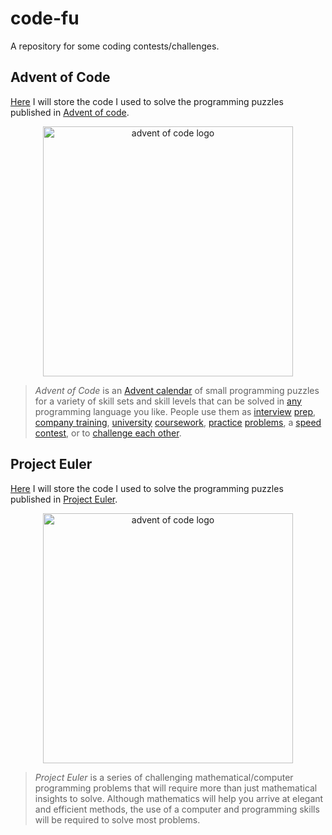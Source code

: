 # code-fu

A repository for some coding contests/challenges.

## Advent of Code

[Here](./advent-of-code) I will store the code I used to solve the programming puzzles published in [Advent of code](https://adventofcode.com).

<p align="center">
  <img width="400" alt="advent of code logo" src="./advent-of-code.png">
</p>

> _Advent of Code_ is an [Advent calendar](https://en.wikipedia.org/wiki/Advent_calendar) of small programming puzzles for a variety of skill sets and skill levels that can be solved in [any](https://github.com/search?q=advent+of+code) programming language you like. People use them as [interview](https://y3l2n.com/2018/05/09/interview-prep-advent-of-code/) [prep](https://twitter.com/dznqbit/status/1037607793144938497), [company training](https://twitter.com/pgoultiaev/status/950805811583963137), [university](https://gitlab.com/imhoffman/fa19b4-mat3006/wikis/home) [coursework](https://gribblelab.org/teaching/scicomp2021/index.html), [practice](https://twitter.com/mrdanielklein/status/936267621468483584) [problems](https://comp215.blogs.rice.edu/), a [speed contest](https://adventofcode.com/2022/leaderboard), or to [challenge each other](https://www.reddit.com/r/adventofcode/search?q=flair%3Aupping&restrict_sr=on).


## Project Euler 

[Here](./project-euler) I will store the code I used to solve the programming puzzles published in [Project Euler](https://projecteuler.net).

<p align="center">
  <img width="400" alt="advent of code logo" src="https://projecteuler.net/profile/Neverbot.png">
</p>

> _Project Euler_ is a series of challenging mathematical/computer programming problems that will require more than just mathematical insights to solve. Although mathematics will help you arrive at elegant and efficient methods, the use of a computer and programming skills will be required to solve most problems.
